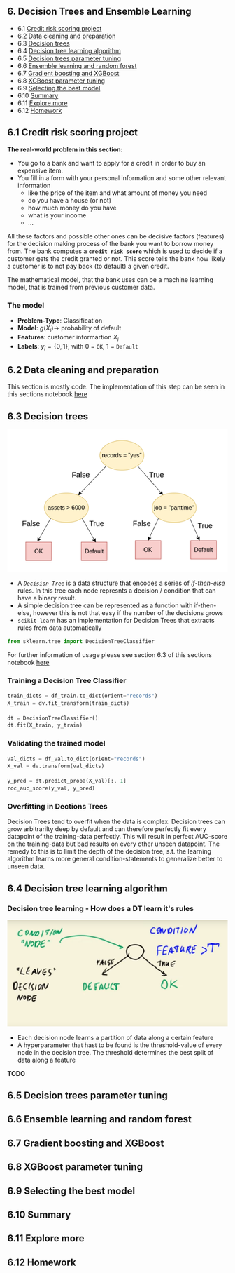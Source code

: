 ## 6. Decision Trees and Ensemble Learning

- 6.1 [Credit risk scoring project](#01-credit-risk)
- 6.2 [Data cleaning and preparation](#02-data-prep)
- 6.3 [Decision trees](#03-decision-trees)
- 6.4 [Decision tree learning algorithm](#04-decision-tree-learning)
- 6.5 [Decision trees parameter tuning](#05-decision-tree-tuning)
- 6.6 [Ensemble learning and random forest](#06-random-forest)
- 6.7 [Gradient boosting and XGBoost](#07-boosting)
- 6.8 [XGBoost parameter tuning](#08-xgb-tuning)
- 6.9 [Selecting the best model](#09-final-model)
- 6.10 [Summary](#10-summary)
- 6.11 [Explore more](#11-explore-more)
- 6.12 [Homework](#homework)



<a id="01-credit-risk"></a>
## 6.1 Credit risk scoring project

**The real-world problem in this section:** 
- You go to a bank and want to apply for a credit in order to buy an expensive item. 
- You fill in a form with your personal information and some other relevant information 
    - like the price of the item and what amount of money you need
    - do you have a house (or not)
    - how much money do you have
    - what is your income
    - ...

All these factors and possible other ones can be decisive factors (features) for the decision making process of the bank you want to borrow money from. The bank computes a **`credit risk score`** which is used to decide if a customer gets the credit granted or not. This score tells the bank how likely a customer is to not pay back (to default) a given credit.

The mathematical model, that the bank uses can be a machine learning model, that is trained from previous customer data.

### The model
- **Problem-Type**: Classification
- **Model**: $g(X_i) \rightarrow$ probability of default
- **Features**: customer informartion $X_i$
- **Labels**:  $y_i = \{0,1\}$, with $0$ = `OK`, $1$ = `Default`


<a id="02-data-prep"></a>
## 6.2 Data cleaning and preparation

This section is mostly code. The implementation of this step can be seen in this sections notebook [here](./code/section6-notebook.ipynb)


<a id="03-decision-trees"></a>
## 6.3 Decision trees

![decision-trees](./imgs/decision_tree.png)

- A *`Decision Tree`* is a data structure that encodes a series of *if-then-else* rules. In this tree each node represnts a decision / condition that can have a binary result.
- A simple decision tree can be represented as a function with if-then-else, however this is not that easy if the number of the decisions grows
- `scikit-learn` has an implementation for Decision Trees that extracts rules from data automatically
```python
from sklearn.tree import DecisionTreeClassifier
```

For further information of usage please see section 6.3 of this sections notebook [here](./code/section6-notebook.ipynb)

### Training a Decision Tree Classifier
```python
train_dicts = df_train.to_dict(orient="records")
X_train = dv.fit_transform(train_dicts)

dt = DecisionTreeClassifier()
dt.fit(X_train, y_train)
```

### Validating the trained model
```python
val_dicts = df_val.to_dict(orient="records")
X_val = dv.transform(val_dicts)

y_pred = dt.predict_proba(X_val)[:, 1]
roc_auc_score(y_val, y_pred)
```

### Overfitting in Dections Trees
Decision Trees tend to overfit when the data is complex. Decision trees can grow arbitrarilty deep by default and can therefore perfectly fit every datapoint of the training-data perfectly. This will result in perfect AUC-score on the training-data but bad results on every other unseen datapoint. The remedy to this is to limit the depth of the decision tree, s.t. the learning algorithm learns more general condition-statements to generalize better to unseen data.

<a id="04-decision-tree-learning"></a>
## 6.4 Decision tree learning algorithm

### Decision tree learning - How does a DT learn it's rules

![stumb](./imgs/dt_condition.png)
- Each decision node learns a partition of data along a certain feature
- A hyperparameter that hast to be found is the threshold-value of every node in the decision tree. The threshold determines the best split of data along a feature

**TODO**

<a id="05-decision-tree-tuning"></a>
## 6.5 Decision trees parameter tuning


<a id="06-random-forest"></a>
## 6.6 Ensemble learning and random forest


<a id="07-boosting"></a>
## 6.7 Gradient boosting and XGBoost


<a id="08-xgb-tuning"></a>
## 6.8 XGBoost parameter tuning


<a id="09-final-model"></a>
## 6.9 Selecting the best model


<a id="10-summary"></a>
## 6.10 Summary


<a id="11-explore-more"></a>
## 6.11 Explore more


<a id="homework"></a>
## 6.12 Homework
